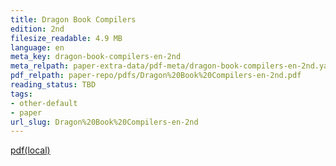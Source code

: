 ```yaml
---
title: Dragon Book Compilers
edition: 2nd
filesize_readable: 4.9 MB
language: en
meta_key: dragon-book-compilers-en-2nd
meta_relpath: paper-extra-data/pdf-meta/dragon-book-compilers-en-2nd.yaml
pdf_relpath: paper-repo/pdfs/Dragon%20Book%20Compilers-en-2nd.pdf
reading_status: TBD
tags:
- other-default
- paper
url_slug: Dragon%20Book%20Compilers-en-2nd
---
```


[pdf(local)](../../paper-repo/pdfs/Dragon%20Book%20Compilers-en-2nd.pdf)
